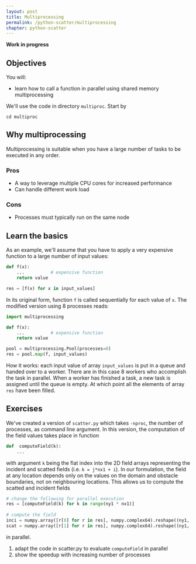 ```yaml
---
layout: post
title: Multiprocessing
permalink: /python-scatter/multiprocessing
chapter: python-scatter
---
```


**Work in progress**

## Objectives

You will:

* learn how to call a function in parallel using shared memory multiprocessing

We'll use the code in directory `multiproc`. Start by
```
cd multiproc
```

## Why multiprocessing

Multiprocessing is suitable when you have a large number of tasks to be executed in any order.

### Pros

 * A way to leverage multiple CPU cores for increased performance
 * Can handle different work load

### Cons

 * Processes must typically run on the same node

## Learn the basics 

As an example, we'll assume that you have to apply a very expensive function to a large number of input values:
```python
def f(x):
	...          # expensive function
	return value

res = [f(x) for x in input_values]
```
In its original form, function `f` is called sequentially for each value of `x`. The modified version using 8 processes reads:
```python
import multiprocessing

def f(x):
	...          # expensive function
	return value

pool = multiprocessing.Pool(processes=8)
res = pool.map(f, input_values)
```
How it works: each input value of array `input_values` is put in a queue and handed over to a worker. There are in this case 8 workers who accomplish the task in parallel. When a worker has finished a task, a new task is assigned until the queue is empty. At which point all the elements of array `res` have been filled.

## Exercises

We've created a version of `scatter.py` which takes `-nproc`, the number of processes, as command line argument.  In this version, the computation of the field values takes place in function 
```python
def  computeField(k):
	...
```
with argument `k` being the flat index into the 2D field arrays representing the incident and scatted fields (i.e. `k = j*nx1 + i`). In our formulation, the field at any location depends only on the values on the domain and obstacle boundaries, not on neighbouring locations. This allows us to compute the scatted and incident fields
```python
# change the following for parallel execution
res = [computeField(k) for k in range(ny1 * nx1)]
 
# compute the field
inci = numpy.array([r[0] for r in res], numpy.complex64).reshape((ny1, nx1))
scat = numpy.array([r[1] for r in res], numpy.complex64).reshape((ny1, nx1))
```
in parallel.

 1. adapt the code in scatter.py to evaluate `computeField` in parallel
 2. show the speedup with increasing number of processes
